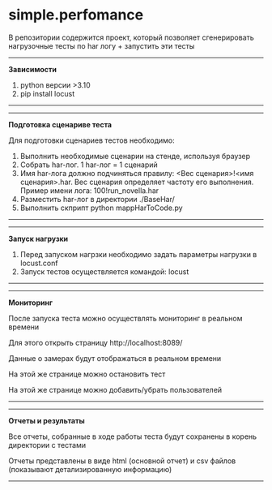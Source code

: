 # simple.perfomance

В репозитории содержится проект, который позволяет сгенерировать нагрузочные тесты
по har логу + запустить эти тесты

****
**Зависимости**

1. python версии >3.10
2. pip install locust

****

****

**Подготовка сценариве теста**

Для подготовки сценариев тестов необходимо:
1. Выполнить необходимые сценарии на стенде, используя браузер
2. Собрать har-лог. 1 har-лог = 1 сценарий
3. Имя har-лога должно подчиняться правилу: <Вес сценария>!<имя сценария>.har. 
Вес сценария определяет частоту его выполнения. Пример имени лога: 100!run_novella.har
4. Разместить har-лог в директории ./BaseHar/
5. Выполнить скприпт python mappHarToCode.py

****

****

**Запуск нагрузки**

1. Перед запуском нагрзки необходимо задать параметры нагрузки в locust.conf
2. Запуск тестов осуществляется командой: locust
****

****

**Мониторинг**

После запуска теста можно осуществлять мониторинг в реальном времени

Для этого открыть страницу http://localhost:8089/

Данные о замерах будут отображаться в реальном времени 

На этой же странице можно остановить тест

На этой же странице можно добавить/убрать пользователей
****

****

**Отчеты и результаты**

Все отчеты, собранные в ходе работы теста будут сохранены в корень директории с тестами

Отчеты представлены в виде html (основной отчет) и csv файлов (показывают детализированную информацию)
****
